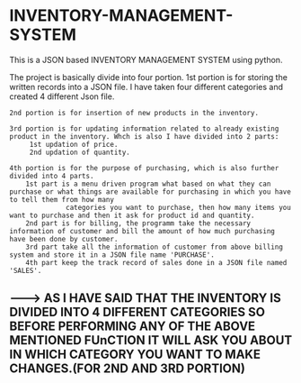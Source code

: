 # INVENTORY-MANAGEMENT-SYSTEM
This is a JSON based INVENTORY MANAGEMENT SYSTEM using python.


The project is basically divide into four portion.
    1st portion is for storing the written records into a JSON file. I have taken four different categories and created 4 different Json file.
    
    2nd portion is for insertion of new products in the inventory. 
    
    3rd portion is for updating information related to already existing product in the inventory. Whch is also I have divided into 2 parts:
         1st updation of price.
         2nd updation of quantity.
      
    4th portion is for the purpose of purchasing, which is also further divided into 4 parts.
        1st part is a menu driven program what based on what they can purchase or what things are available for purchasing in which you have to tell them from how many 
                  categories you want to purchase, then how many items you want to purchase and then it ask for product id and quantity.
        2nd part is for billing, the programm take the necessary information of customer and bill the amount of how much purchasing have been done by customer.
        3rd part take all the information of customer from above billing system and store it in a JSON file name 'PURCHASE'.
        4th part keep the track record of sales done in a JSON file named 'SALES'.
        
  ---> AS I HAVE SAID THAT THE INVENTORY IS DIVIDED INTO 4 DIFFERENT CATEGORIES SO BEFORE PERFORMING ANY OF THE ABOVE MENTIONED FUnCTION IT WILL ASK  YOU ABOUT IN WHICH
      CATEGORY YOU WANT TO MAKE CHANGES.(FOR 2ND AND 3RD PORTION)
 ----------------------------------------------------------------------------------------------------------------------------------------------------------------------

